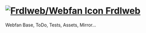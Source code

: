 # [![Frdlweb/Webfan Icon](/favicon.ico) Frdlweb](https://frdl.io)
Webfan
Base, ToDo, Tests, Assets, Mirror...

